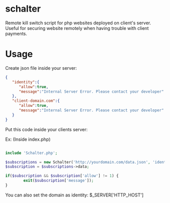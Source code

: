 # schalter
Remote kill switch script for php websites deployed on client's server. Useful for securing website remotely when having trouble with client payments.

# Usage
Create json file inside your server:

```json
{  
   "identity":{  
      "allow":true,
      "message":"Internal Server Error. Please contact your developer"
   },
   "client-domain.com":{  
      "allow":true,
      "message":"Internal Server Error. Please contact your developer"
   }
}
```

Put this code inside your clients server:

Ex: (Inside index.php)

```php

include 'Schalter.php';

$subscriptions = new Schalter('http://yourdomain.com/data.json', 'identity');
$subscription = $subscriptions->data;

if($subscription && $subscription['allow'] != 1) {
        exit($subscription['message']);
}
```

You can also set the domain as identity: $_SERVER['HTTP_HOST']
